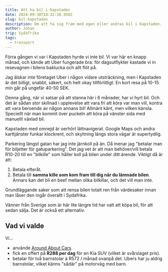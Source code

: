 ```yaml
---
title: Att ha bil i Kapstaden
date: 2024-09-30T18:32:10.950Z
slug: bil-kapstaden
description: Om att ta sig fram med egen eller andras bil i Kapstaden.
author: Johan
trip: Sydafrika
tags:
  - transport
---
```


Förra gången vi var i Kapstaden hyrde vi inte bil. Vi var här en knapp månad, och kände att Uber fungerade bra: för dagsutflykter kastade vi in resevagnen i bilens baklucka och allt flöt på.

Jag älskar inte företaget Uber i någon vidare utsträckning, men i Kapstaden är det billigt, snabbt, säkert, och helt okay tillförlitligt. En kort resa på 10-15 min går på ungefär 40-50 SEK.

Denna gång, när vi satsar på att stanna här i 6 månader, har vi hyrt bil. Och det är sådan _stor_ skillnad i upplevelse att vara fri att köra var man vill, kontra att vara beroende av någon annans bil! Allmänt känt, men vilken känsla. Speciellt när man kommit över puckeln att köra på vänster sida med manuellt växlad bil.

Kapstaden med omnejd är oerhört lättnavigerat. Google Maps och andra karttjänster funkar klockrent, och skyltning längs stora vägar är supertydlig.

Parkering längst gatan har jag inte järnkoll på än. Då menar jag "betalar man för biljetter för gatuparkering". Det jag vet är att man behöver/vill betala R10-20 till en "bilkille" som håller koll på bilen under ditt ärende. Viktigt då är att:

1. Betala efteråt.
2. Betala till **samma kille som kom fram till dig när du lämnade bilen**. Annars kan det bli en beef mellan olika bilkillar, och det vill man inte.

<div class="Notice">

Grundläggande saker som att rensa bilen totalt ren från värdesaker innan man låser den ingår överallt i Sydafrika.

</div>

Vänner från Sverige som är här lite längre tid har valt att köpa bil, för att sedan sälja. Det är också ett alternativ.

## Vad vi valde

Vi…

- använde [Around About Cars](https://aroundaboutcars.com).
- fick en offert på **R288 per dag** för en Kia SUV (vilket är svårslaget pris).
- betalar för två barnstolar à R572 / månad ovanpå det. Ubers har ju aldrig barnstolar, vilket känns "sådär" på motorväg med barn.
